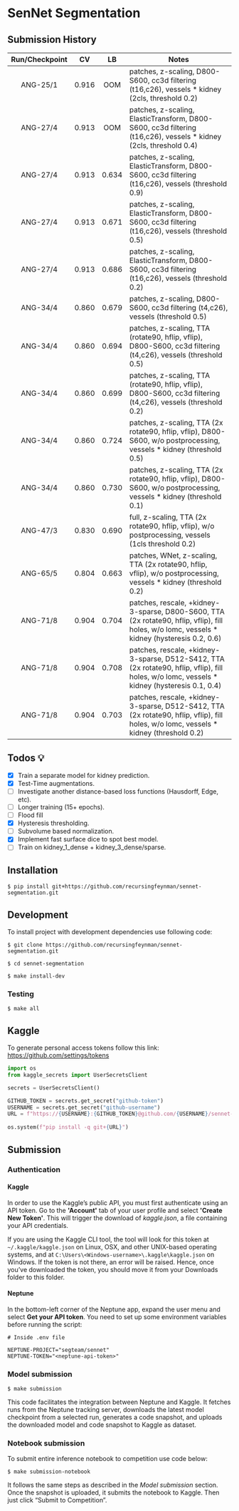 # SenNet Segmentation

## Submission History

| Run/Checkpoint |   CV  |   LB  | Notes |
|:--------------:|:-----:|:-----:|-------|
|    ANG-25/1    | 0.916 |  OOM  | patches, z-scaling, D800-S600, cc3d filtering (t16,c26), vessels * kidney (2cls, threshold 0.2) |
|    ANG-27/4    | 0.913 |  OOM  | patches, z-scaling, ElasticTransform, D800-S600, cc3d filtering (t16,c26), vessels * kidney  (2cls, threshold 0.4) |
|    ANG-27/4    | 0.913 | 0.634 | patches, z-scaling, ElasticTransform, D800-S600, cc3d filtering (t16,c26), vessels (threshold 0.9) |
|    ANG-27/4    | 0.913 | 0.671 | patches, z-scaling, ElasticTransform, D800-S600, cc3d filtering (t16,c26), vessels (threshold 0.5) |
|    ANG-27/4    | 0.913 | 0.686 | patches, z-scaling, ElasticTransform, D800-S600, cc3d filtering (t16,c26), vessels (threshold 0.2) |
|    ANG-34/4    | 0.860 | 0.679 | patches, z-scaling, D800-S600, cc3d filtering (t4,c26), vessels (threshold 0.5) |
|    ANG-34/4    | 0.860 | 0.694 | patches, z-scaling, TTA (rotate90, hflip, vflip), D800-S600, cc3d filtering (t4,c26), vessels (threshold 0.5) |
|    ANG-34/4    | 0.860 | 0.699 | patches, z-scaling, TTA (rotate90, hflip, vflip), D800-S600, cc3d filtering (t4,c26), vessels (threshold 0.2) |
|    ANG-34/4    | 0.860 | 0.724 | patches, z-scaling, TTA (2x rotate90, hflip, vflip), D800-S600, w/o postprocessing, vessels * kidney (threshold 0.5) |
|    ANG-34/4    | 0.860 | 0.730 | patches, z-scaling, TTA (2x rotate90, hflip, vflip), D800-S600, w/o postprocessing, vessels * kidney (threshold 0.1) |
|    ANG-47/3    | 0.830 | 0.690 | full, z-scaling, TTA (2x rotate90, hflip, vflip), w/o postprocessing, vessels (1cls threshold 0.2) |
|    ANG-65/5    | 0.804 | 0.663 | patches, WNet, z-scaling, TTA (2x rotate90, hflip, vflip), w/o postprocessing, vessels * kidney (threshold 0.2) |
|    ANG-71/8    | 0.904 | 0.704 | patches, rescale, +kidney-3-sparse, D800-S600, TTA (2x rotate90, hflip, vflip), fill holes, w/o lomc, vessels * kidney (hysteresis 0.2, 0.6)|
|    ANG-71/8    | 0.904 | 0.708 | patches, rescale, +kidney-3-sparse, D512-S412, TTA (2x rotate90, hflip, vflip), fill holes, w/o lomc, vessels * kidney (hysteresis 0.1, 0.4)|
|    ANG-71/8    | 0.904 | 0.703 | patches, rescale, +kidney-3-sparse, D512-S412, TTA (2x rotate90, hflip, vflip), fill holes, w/o lomc, vessels * kidney (threshold 0.2) |

## Todos 💡

- [x] Train a separate model for kidney prediction.
- [x] Test-Time augmentations.
- [ ] Investigate another distance-based loss functions (Hausdorff, Edge, etc).
- [ ] Longer training (15+ epochs).
- [ ] Flood fill
- [x] Hysteresis thresholding.
- [ ] Subvolume based normalization.
- [x] Implement fast surface dice to spot best model.
- [ ] Train on kidney_1_dense + kidney_3_dense/sparse.

## Installation

```shell
$ pip install git+https://github.com/recursingfeynman/sennet-segmentation.git
```

## Development

To install project with development dependencies use following code:

```shell
$ git clone https://github.com/recursingfeynman/sennet-segmentation.git

$ cd sennet-segmentation

$ make install-dev
```

### Testing

```shell
$ make all
```

## Kaggle
To generate personal access tokens follow this link: https://github.com/settings/tokens

```python
import os
from kaggle_secrets import UserSecretsClient

secrets = UserSecretsClient()

GITHUB_TOKEN = secrets.get_secret("github-token")
USERNAME = secrets.get_secret("github-username")
URL = f"https://{USERNAME}:{GITHUB_TOKEN}@github.com/{USERNAME}/sennet-segmentation.git"
    
os.system(f"pip install -q git+{URL}")
```

## Submission

### Authentication

#### Kaggle

In order to use the Kaggle’s public API, you must first authenticate using an API token. Go to the **'Account'** tab of your user profile and select **'Create New Token'**. This will trigger the download of *kaggle.json*, a file containing your API credentials.

If you are using the Kaggle CLI tool, the tool will look for this token at `~/.kaggle/kaggle.json` on Linux, OSX, and other UNIX-based operating systems, and at `C:\Users\<Windows-username>\.kaggle\kaggle.json` on Windows. If the token is not there, an error will be raised. Hence, once you’ve downloaded the token, you should move it from your Downloads folder to this folder.

#### Neptune

In the bottom-left corner of the Neptune app, expand the user menu and select **Get your API token**. You need to set up some environment variables before running the script:

```dosini
# Inside .env file

NEPTUNE-PROJECT="segteam/sennet"
NEPTUNE-TOKEN="<neptune-api-token>"
```

### Model submission

```shell
$ make submission
```

This code facilitates the integration between Neptune and Kaggle. It fetches runs from the Neptune tracking server, downloads the latest model checkpoint from a selected run, generates a code snapshot, and uploads the downloaded model and code snapshot to Kaggle as dataset.

### Notebook submission
To submit entire inference notebook to competition use code below: 

```shell
$ make submission-notebook
```

It follows the same steps as described in the *Model submission* section. Once the snapshot is uploaded, it submits the notebook to Kaggle. Then just click “Submit to Competition”.
